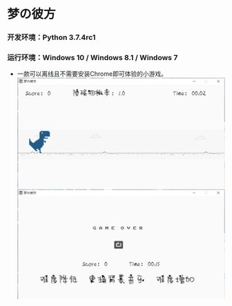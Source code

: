 # 梦の彼方
### 开发环境：Python 3.7.4rc1
### 运行环境：Windows 10 / Windows 8.1 / Windows 7
- 一款可以离线且不需要安装Chrome即可体验的小游戏。
![avatar](dino1.png)
![avatar](dino2.png)